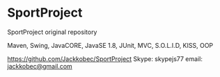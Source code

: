 # SportProject
SportProject original repository

Maven, Swing, JavaCORE, JavaSE 1.8, JUnit,
MVC, S.O.L.I.D, KISS, OOP

https://github.com/Jackkobec/SportProject
Skype: skypejs77
email: jackkobec@gmail.com

